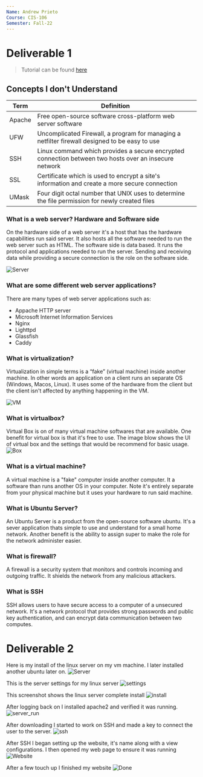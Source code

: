 ```yaml
---
Name: Andrew Prieto
Course: CIS-106
Semester: Fall-22
---
```


# Deliverable 1 

> Tutorial can be found [here](https://www.digitalocean.com/community/tutorials/how-to-install-the-apache-web-server-on-ubuntu-22-04)

## Concepts I don't Understand

|Term | Definition | 
|--------| ------------| 
|Apache| Free open-source software cross-platform web server software|
|UFW | Uncomplicated Firewall, a program for managing a netfilter firewall designed to be easy to use| 
|SSH | Linux command which provides a secure encrypted connection between two hosts over an insecure network| 
|SSL| Certificate which  is used to encrypt a site's information and create a more secure connection|
|UMask| Four digit octal number that UNIX uses to determine the file permission for newly created files| 

### What is a web server? Hardware and Software side
On the hardware side of a web server it's a host that has the hardware capabilities run said server. It also hosts all the software needed to run the web server such as HTML. 
The software side is data based. It runs the protocol and applications needed to run the server. Sending and receiving data while providing a secure connection is the role on the software side. 

![Server](web-server.svg)

### What are some different web server applications?

There are many types of web server applications such as: 
* Appache HTTP server 
* Microsoft Internet Information Services 
* Nginx 
* Lighttpd
* Glassfish 
* Caddy

### What is virtualization? 

Virtualization in simple terms is a “fake” (virtual machine) inside another machine. In other words an application on a client runs an separate OS (Windows, Macos, Linux). It uses some of the hardware from the client but the client isn't affected by anything happening in the VM.

![VM](../Week%20Reports/week2/Virtualizationpng.png)

### What is virtualbox?

Virtual Box is on of many virtual machine softwares that are available. One benefit for virtual box is that it's free to use. The image blow shows the UI of virtual box and the settings that would be recommend for basic usage. 
![Box](../Week%20Reports/week2/systemusage.png)

### What is a virtual machine?

A virtual machine is a "fake" computer inside another computer. It a software than runs another OS in your computer. Note it's entirely separate from your physical machine but it uses your hardware to run said machine. 

### What is Ubuntu Server? 

An Ubuntu Server is a product from the open-source software ubuntu. It's a sever application thats simple to use and understand for a small home network. Another benefit is the ability to assign super to make the role for the network administer easier. 

### What is firewall? 
 
 A firewall is a security system that monitors and controls incoming and outgoing traffic. It shields the network from any malicious attackers. 

 ### What is SSH 

SSH allows users to have secure access to a computer of a unsecured network. It's a network protocol that provides strong passwords and public key authentication, and can encrypt data communication between two computes. 

# Deliverable 2

Here is my install of the linux server on my vm machine. I later installed another ubuntu later on. 
![Server](Linux_Server_snaphot.PNG)

This is the server settings for my linux server 
![settings](linux_Server_Settings.PNG)

This screenshot shows the linux server complete install 
![install](Linux_Server_Login.PNG)

After logging back on I installed apache2 and verified it was running. 
![server_run](Linux_server_running.PNG)

After downloading I started to work on SSH and made a key to connect the user to the server. 
![ssh](linux_server_ssh.PNG)

After SSH I began setting up the website, it's name along with a view configurations. I then opened my web page to ensure it was running
![Website](Linux_Server_WorkingWebsite.PNG)

After a few touch up I finished my website
![Done](Linux_Server_done.PNG)